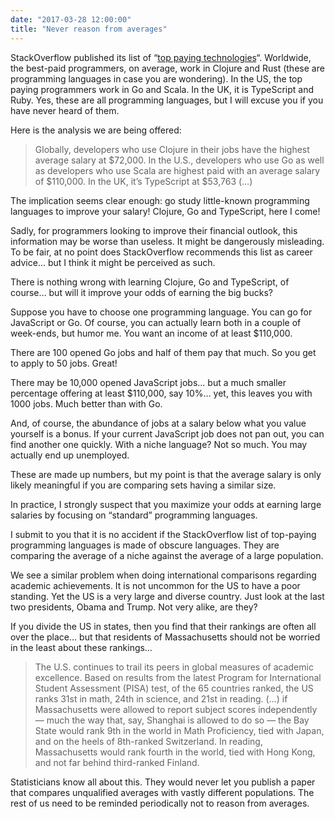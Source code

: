 ```yaml
---
date: "2017-03-28 12:00:00"
title: "Never reason from averages"
---
```




StackOverflow published its list of &ldquo;[top paying technologies](https://stackoverflow.com/insights/survey/2017/#top-paying-technologies)&ldquo;. Worldwide, the best-paid programmers, on average, work in Clojure and Rust (these are programming languages in case you are wondering). In the US, the top paying programmers work in Go and Scala. In the UK, it is TypeScript and Ruby. Yes, these are all programming languages, but I will excuse you if you have never heard of them.

Here is the analysis we are being offered:

> Globally, developers who use Clojure in their jobs have the highest average salary at $72,000. In the U.S., developers who use Go as well as developers who use Scala are highest paid with an average salary of $110,000. In the UK, it&rsquo;s TypeScript at $53,763 (&hellip;)


The implication seems clear enough: go study little-known programming languages to improve your salary! Clojure, Go and TypeScript, here I come!

Sadly, for programmers looking to improve their financial outlook, this information may be worse than useless. It might be dangerously misleading. To be fair, at no point does StackOverflow recommends this list as career advice&hellip; but I think it might be perceived as such.

There is nothing wrong with learning Clojure, Go and TypeScript, of course&hellip; but will it improve your odds of earning the big bucks?

Suppose you have to choose one programming language. You can go for JavaScript or Go. Of course, you can actually learn both in a couple of week-ends, but humor me. You want an income of at least $110,000.

There are 100 opened Go jobs and half of them pay that much. So you get to apply to 50 jobs. Great!

There may be 10,000 opened JavaScript jobs&hellip; but a much smaller percentage offering at least $110,000, say 10%&hellip; yet, this leaves you with 1000 jobs. Much better than with Go.

And, of course, the abundance of jobs at a salary below what you value yourself is a bonus. If your current JavaScript job does not pan out, you can find another one quickly. With a niche language? Not so much. You may actually end up unemployed.

These are made up numbers, but my point is that the average salary is only likely meaningful if you are comparing sets having a similar size.

In practice, I strongly suspect that you maximize your odds at earning large salaries by focusing on &ldquo;standard&rdquo; programming languages.

I submit to you that it is no accident if the StackOverflow list of top-paying programming languages is made of obscure languages. They are comparing the average of a niche against the average of a large population.

We see a similar problem when doing international comparisons regarding academic achievements. It is not uncommon for the US to have a poor standing. Yet the US is a very large and diverse country. Just look at the last two presidents, Obama and Trump. Not very alike, are they?

If you divide the US in states, then you find that their rankings are often all over the place&hellip; but that residents of Massachusetts should not be worried in the least about these rankings&hellip;

> The U.S. continues to trail its peers in global measures of academic excellence. Based on results from the latest Program for International Student Assessment (PISA) test, of the 65 countries ranked, the US ranks 31st in math, 24th in science, and 21st in reading. (&hellip;) if Massachusetts were allowed to report subject scores independently &#8212; much the way that, say, Shanghai is allowed to do so &#8212; the Bay State would rank 9th in the world in Math Proficiency, tied with Japan, and on the heels of 8th-ranked Switzerland. In reading, Massachusetts would rank fourth in the world, tied with Hong Kong, and not far behind third-ranked Finland.


Statisticians know all about this. They would never let you publish a paper that compares unqualified averages with vastly different populations. The rest of us need to be reminded periodically not to reason from averages.

